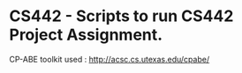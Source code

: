# CS442 - Scripts to run CS442 Project Assignment.
CP-ABE toolkit used : http://acsc.cs.utexas.edu/cpabe/
